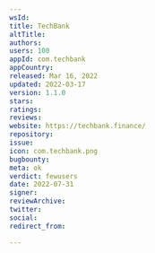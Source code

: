 ```yaml
---
wsId: 
title: TechBank
altTitle: 
authors: 
users: 100
appId: com.techbank
appCountry: 
released: Mar 16, 2022
updated: 2022-03-17
version: 1.1.0
stars: 
ratings: 
reviews: 
website: https://techbank.finance/
repository: 
issue: 
icon: com.techbank.png
bugbounty: 
meta: ok
verdict: fewusers
date: 2022-07-31
signer: 
reviewArchive: 
twitter: 
social: 
redirect_from: 

---
```


